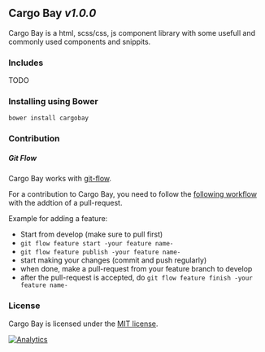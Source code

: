 ## Cargo Bay _v1.0.0_

Cargo Bay is a html, scss/css, js component library with some usefull and commonly used components and snippits.


### Includes
TODO


### Installing using Bower
```
bower install cargobay
```


### Contribution

##### Git Flow
Cargo Bay works with [git-flow](https://github.com/nvie/gitflow).

For a contribution to Cargo Bay, you need to follow the [following workflow](https://github.com/nvie/gitflow#initialization) with the addtion of a pull-request.

Example for adding a feature:
- Start from develop (make sure to pull first)
- `git flow feature start -your feature name-`
- `git flow feature publish -your feature name-`
- start making your changes (commit and push regularly)
- when done, make a pull-request from your feature branch to develop
- after the pull-request is accepted, do `git flow feature finish -your feature name-`


### License
Cargo Bay is licensed under the [MIT license](http://opensource.org/licenses/MIT).


[![Analytics](https://ga-beacon.appspot.com/UA-3160735-7/Kunstmaan/cargobay)](https://github.com/igrigorik/ga-beacon)
